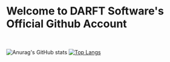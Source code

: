 <h1>Welcome to DARFT Software's Official Github Account</h1>

<br>

![Anurag's GitHub stats](https://github-readme-stats.vercel.app/api?username=DARFT-software&show_icons=true&theme=radical)
[![Top Langs](https://github-readme-stats.vercel.app/api/top-langs/?username=DARFT-software)](https://github.com/anuraghazra/github-readme-stats)
<br>

